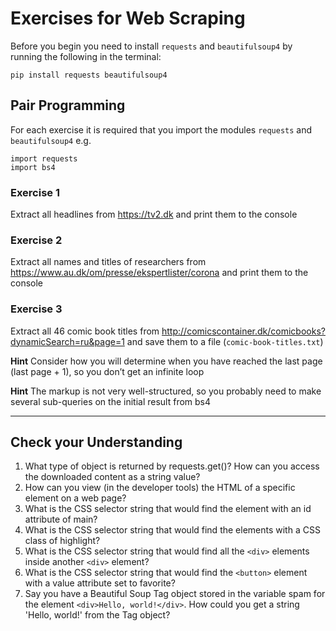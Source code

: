# Exercises for Web Scraping

Before you begin you need to install `requests` and `beautifulsoup4` by running the following in the terminal:

```
pip install requests beautifulsoup4
```

## Pair Programming
For each exercise it is required that you import the modules `requests` and `beautifulsoup4` e.g.
```
import requests
import bs4
```

### Exercise 1
Extract all headlines from https://tv2.dk and print them to the console

### Exercise 2
Extract all names and titles of researchers from https://www.au.dk/om/presse/ekspertlister/corona and 
print them to the console

### Exercise 3
Extract all 46 comic book titles from http://comicscontainer.dk/comicbooks?dynamicSearch=ru&page=1 
and save them to a file (`comic-book-titles.txt`)

**Hint** Consider how you will determine when you have reached the last page (last page + 1), so you don’t get an infinite loop

**Hint** The markup is not very well-structured, so you probably need to make several sub-queries on the initial result from bs4

---

## Check your Understanding
1. What type of object is returned by requests.get()? How can you access
   the downloaded content as a string value?
2. How can you view (in the developer tools) the HTML of a specific element
   on a web page?
3. What is the CSS selector string that would find the element with an id
   attribute of main?
4. What is the CSS selector string that would find the elements with a CSS
   class of highlight?
5. What is the CSS selector string that would find all the `<div>` elements
   inside another `<div>` element?
6. What is the CSS selector string that would find the `<button>` element
   with a value attribute set to favorite?
7. Say you have a Beautiful Soup Tag object stored in the variable spam for
   the element `<div>Hello, world!</div>`. How could you get a string 'Hello,
   world!' from the Tag object?
